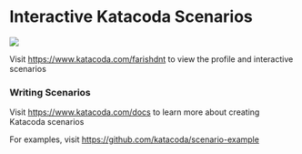 # Interactive Katacoda Scenarios

[![](http://shields.katacoda.com/katacoda/farishdnt/count.svg)](https://www.katacoda.com/farishdnt "Get your profile on Katacoda.com")

Visit https://www.katacoda.com/farishdnt to view the profile and interactive scenarios

### Writing Scenarios
Visit https://www.katacoda.com/docs to learn more about creating Katacoda scenarios

For examples, visit https://github.com/katacoda/scenario-example
